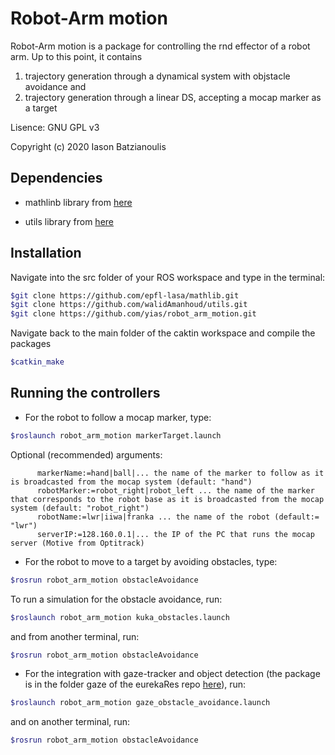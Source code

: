 # Robot-Arm motion

Robot-Arm motion is a package for controlling the rnd effector of a robot arm. Up to this point, it contains 

1) trajectory generation through a dynamical system with objstacle avoidance and
2) trajectory generation through a linear DS, accepting a mocap marker as a target

Lisence: GNU GPL v3

Copyright (c) 2020 Iason Batzianoulis

## Dependencies

- mathlinb library from [here](https://github.com/epfl-lasa/mathlib.git)

- utils library from [here](https://github.com/walidAmanhoud/utils.git)

## Installation

Navigate into the src folder of your ROS workspace and type in the terminal:

```bash
$git clone https://github.com/epfl-lasa/mathlib.git
$git clone https://github.com/walidAmanhoud/utils.git
$git clone https://github.com/yias/robot_arm_motion.git
```

Navigate back to the main folder of the caktin workspace and compile the packages

```bash
$catkin_make
```

## Running the controllers

- For the robot to follow a mocap marker, type:

```bash
$roslaunch robot_arm_motion markerTarget.launch
```

Optional (recommended) arguments:


          markerName:=hand|ball|... the name of the marker to follow as it is broadcasted from the mocap system (default: "hand")
          robotMarker:=robot_right|robot_left ... the name of the marker that corresponds to the robot base as it is broadcasted from the mocap system (default: "robot_right")
          robotName:=lwr|iiwa|franka ... the name of the robot (default:= "lwr")
          serverIP:=128.160.0.1|... the IP of the PC that runs the mocap server (Motive from Optitrack)

- For the robot to move to a target by avoiding obstacles, type:

```bash
$rosrun robot_arm_motion obstacleAvoidance
```

To run a simulation for the obstacle avoidance, run:
```bash
$roslaunch robot_arm_motion kuka_obstacles.launch
```

and from another terminal, run:
```bash
$rosrun robot_arm_motion obstacleAvoidance
```

- For the integration with gaze-tracker and object detection (the package is in the folder gaze of the eurekaRes repo [here](https://github.com/yias/eurekaRes)), run:

```bash
$roslaunch robot_arm_motion gaze_obstacle_avoidance.launch
```

and on another terminal, run:
```bash
$rosrun robot_arm_motion obstacleAvoidance
```
